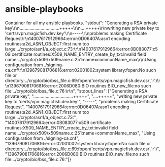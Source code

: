 # ansible-playbooks
Container for all my ansible playbooks.
"stdout": "Generating a RSA private key\r\n................................+++++\r\n....+++++\r\nwriting new private key to 'certs/vpn.magicfish.dev.key'\r\n-----\r\nproblems making Certificate Request\r\n140076179129664:error:0D06407A:asn1 encoding routines:a2d_ASN1_OBJECT:first num too large:../crypto/asn1/a_object.c:73:\r\n140076179129664:error:0B083077:x509 certificate routines:X509_NAME_ENTRY_create_by_txt:invalid field name:../crypto/x509/x509name.c:251:name=commonName_max\r\nUsing configuration from ./signing-ca.cnf\r\n139679081706816:error:02001002:system library:fopen:No such file or directory:../crypto/bio/bss_file.c:69:fopen('certs/vpn.magicfish.dev.csr','r')\r\n139679081706816:error:2006D080:BIO routines:BIO_new_file:no such file:../crypto/bio/bss_file.c:76:\r\n", "stdout_lines": ["Generating a RSA private key", "................................+++++", "....+++++", "writing new private key to 'certs/vpn.magicfish.dev.key'", "-----", "problems making Certificate Request", "140076179129664:error:0D06407A:asn1 encoding routines:a2d_ASN1_OBJECT:first num too large:../crypto/asn1/a_object.c:73:", "140076179129664:error:0B083077:x509 certificate routines:X509_NAME_ENTRY_create_by_txt:invalid field name:../crypto/x509/x509name.c:251:name=commonName_max", "Using configuration from ./signing-ca.cnf", "139679081706816:error:02001002:system library:fopen:No such file or directory:../crypto/bio/bss_file.c:69:fopen('certs/vpn.magicfish.dev.csr','r')", "139679081706816:error:2006D080:BIO routines:BIO_new_file:no such file:../crypto/bio/bss_file.c:76:"]}                                                                                                                   


